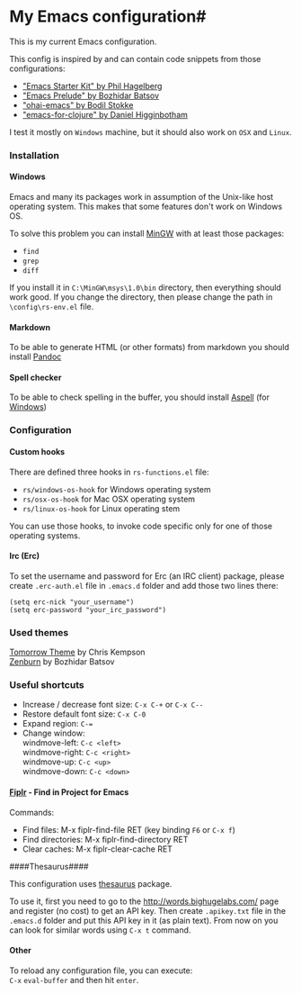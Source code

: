 # My Emacs configuration#

This is my current Emacs configuration.

This config is inspired by and can contain code snippets from those configurations:

- ["Emacs Starter Kit" by Phil Hagelberg](https://github.com/technomancy/emacs-starter-kit)
- ["Emacs Prelude" by Bozhidar Batsov](https://github.com/bbatsov/prelude)
- ["ohai-emacs" by Bodil Stokke](https://github.com/bodil/ohai-emacs)
- ["emacs-for-clojure" by Daniel Higginbotham](https://github.com/flyingmachine/emacs-for-clojure)

I test it mostly on `Windows` machine, but it should also work on `OSX` and `Linux`.

### Installation ###

#### Windows ####

Emacs and many its packages work in assumption of the Unix-like host operating system. This makes that some features don't work on Windows OS.

To solve this problem you can install  [MinGW](http://www.mingw.org/) with at least those packages:

- `find`
- `grep`
- `diff`

If you install it in `C:\MinGW\msys\1.0\bin` directory, then everything should work good. If you change the directory, then please change the path in `\config\rs-env.el` file.

#### Markdown ####

To be able to generate HTML (or other formats) from markdown you should install [Pandoc](http://pandoc.org/)

#### Spell checker ####

To be able to check spelling in the buffer, you should install [Aspell](http://aspell.net/) (for [Windows](http://aspell.net/win32/))

### Configuration ###

#### Custom hooks ####

There are defined three hooks in `rs-functions.el` file:

- `rs/windows-os-hook` for Windows operating system
- `rs/osx-os-hook` for Mac OSX operating system
- `rs/linux-os-hook` for Linux operating stem

You can use those hooks, to invoke code specific only for one of those operating systems.

#### Irc (Erc) ####

To set the username and password for Erc (an IRC client) package, please create `.erc-auth.el` file in `.emacs.d` folder and add those two lines there:
```
(setq erc-nick "your_username")  
(setq erc-password "your_irc_password")  
```

### Used themes ###

[Tomorrow Theme](https://github.com/ChrisKempson/Tomorrow-Theme) by Chris Kempson  
[Zenburn](https://github.com/bbatsov/zenburn-emacs) by Bozhidar Batsov  

### Useful shortcuts ###

* Increase / decrease font size: `C-x C-+` or `C-x C--`
* Restore default font size: `C-x C-0`
* Expand region: `C-=`
* Change window:  
  windmove-left: `C-c <left>`  
  windmove-right: `C-c <right>`  
  windmove-up: `C-c <up>`  
  windmove-down: `C-c <down>`

#### [Fiplr](https://github.com/grizzl/fiplr) - Find in Project for Emacs ####

Commands:

- Find files: M-x fiplr-find-file RET (key binding `F6` or `C-x f`)
- Find directories: M-x fiplr-find-directory RET
- Clear caches: M-x fiplr-clear-cache RET

####Thesaurus####

This configuration uses [thesaurus](http://www.emacswiki.org/cgi-bin/wiki/thesaurus.el) package.

To use it, first you need to go to the http://words.bighugelabs.com/ page and register (no cost) to get an API key. Then create `.apikey.txt` file in the `.emacs.d` folder and put this API key in it (as plain text). From now on you can look for similar words using `C-x t` command.

#### Other ####

To reload any configuration file, you can execute:  
`C-x` `eval-buffer` and then hit `enter`.
